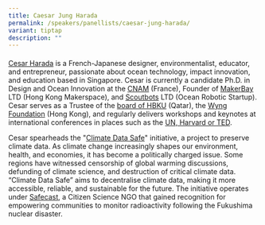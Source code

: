```yaml
---
title: Caesar Jung Harada
permalink: /speakers/panellists/caesar-jung-harada/
variant: tiptap
description: ""
---
```

<h4></h4>
<p><a href="https://sg.linkedin.com/in/cesarharada" rel="noopener nofollow" target="_blank">Cesar Harada</a> is
a French-Japanese designer, environmentalist, educator, and entrepreneur,
passionate about ocean technology, impact innovation, and education based
in Singapore. Cesar is currently a candidate Ph.D. in Design and Ocean
Innovation at the <a href="https://www.cnam.eu/site-en/" rel="noopener noreferrer nofollow" target="_blank">CNAM</a> (France), Founder of <a href="http://makerbay.net/" rel="noopener noreferrer nofollow" target="_blank">MakerBay</a> LTD
(Hong Kong Makerspace), and <a href="https://www.scoutbots.com/" rel="noopener noreferrer nofollow" target="_blank">Scoutbots</a> LTD (Ocean Robotic Startup).
Cesar serves as a Trustee of the <a href="https://www.hbku.edu.qa/en/leadership" rel="noopener noreferrer nofollow" target="_blank">board of HBKU</a> (Qatar),
the <a href="https://wyng.hk/" rel="noopener noreferrer nofollow" target="_blank">Wyng Foundation</a> (Hong
Kong), and regularly delivers workshops and keynotes at international conferences
in places such as the <a href="https://www.notion.so/Talks-Teaching-436680694cc04359b854a0d594d9b0bb?pvs=21" rel="noopener noreferrer nofollow" target="_blank">UN, Harvard or TED</a>.</p>
<p>Cesar spearheads the "<a href="https://www.notion.so/Climate-Data-Safe-Hackathon-0-Concept-Dec-27-28-Online-1695957ed59a8054abc9d4b97043ddb6?pvs=21" rel="noopener noreferrer nofollow" target="_blank">Climate Data Safe</a>"
initiative, a project to preserve climate data. As climate change increasingly
shapes our environment, health, and economies, it has become a politically
charged issue. Some regions have witnessed censorship of global warming
discussions, defunding of climate science, and destruction of critical
climate data. “Climate Data Safe” aims to decentralise climate data, making
it more accessible, reliable, and sustainable for the future. The initiative
operates under <a href="https://safecast.org/" rel="noopener noreferrer nofollow" target="_blank">Safecast</a>,
a Citizen Science NGO that gained recognition for empowering communities
to monitor radioactivity following the Fukushima nuclear disaster.&nbsp;</p>